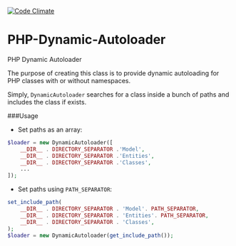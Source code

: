 [![Code Climate](https://codeclimate.com/github/ahmadmayahi/PHP-Dynamic-Autoloader/badges/gpa.svg)](https://codeclimate.com/github/ahmadmayahi/PHP-Dynamic-Autoloader)
# PHP-Dynamic-Autoloader
PHP Dynamic Autoloader

The purpose of creating this class is to provide dynamic autoloading for PHP classes with or without namespaces.

Simply, `DynamicAutoloader` searches for a class inside a bunch of paths and includes the class if exists.

###Usage

* Set paths as an array:   

```php
$loader = new DynamicAutoloader([
	__DIR__ . DIRECTORY_SEPARATOR .'Model',
	__DIR__ . DIRECTORY_SEPARATOR .'Entities',
	__DIR__ . DIRECTORY_SEPARATOR .'Classes',
	...
]);
```

* Set paths using `PATH_SEPARATOR`:   

```php
set_include_path(
	__DIR__ . DIRECTORY_SEPARATOR . 'Model'. PATH_SEPARATOR,
	__DIR__ . DIRECTORY_SEPARATOR . 'Entities'. PATH_SEPARATOR,
	__DIR__ . DIRECTORY_SEPARATOR . 'Classes',
);
$loader = new DynamicAutoloader(get_include_path());
```
